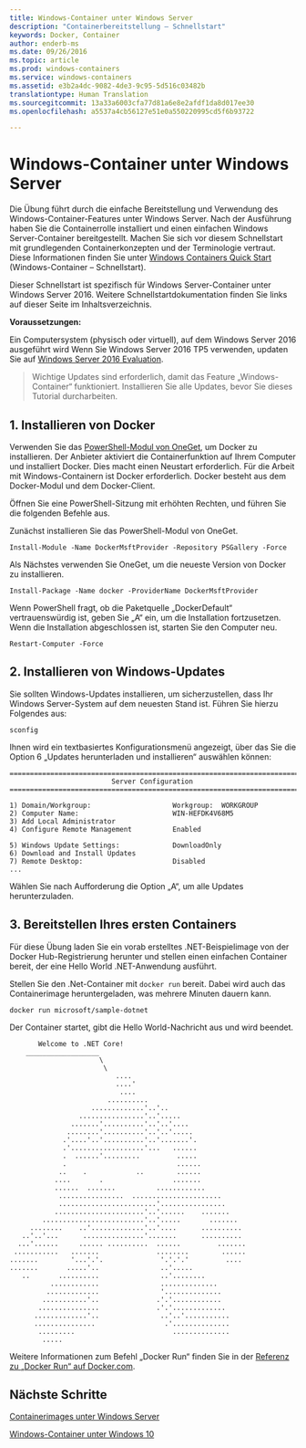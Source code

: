 ```yaml
---
title: Windows-Container unter Windows Server
description: "Containerbereitstellung – Schnellstart"
keywords: Docker, Container
author: enderb-ms
ms.date: 09/26/2016
ms.topic: article
ms.prod: windows-containers
ms.service: windows-containers
ms.assetid: e3b2a4dc-9082-4de3-9c95-5d516c03482b
translationtype: Human Translation
ms.sourcegitcommit: 13a33a6003cfa77d81a6e8e2afdf1da8d017ee30
ms.openlocfilehash: a5537a4cb56127e51e0a550220995cd5f6b93722

---
```


# Windows-Container unter Windows Server

Die Übung führt durch die einfache Bereitstellung und Verwendung des Windows-Container-Features unter Windows Server. Nach der Ausführung haben Sie die Containerrolle installiert und einen einfachen Windows Server-Container bereitgestellt. Machen Sie sich vor diesem Schnellstart mit grundlegenden Containerkonzepten und der Terminologie vertraut. Diese Informationen finden Sie unter [Windows Containers Quick Start](./quick_start.md) (Windows-Container – Schnellstart).

Dieser Schnellstart ist spezifisch für Windows Server-Container unter Windows Server 2016. Weitere Schnellstartdokumentation finden Sie links auf dieser Seite im Inhaltsverzeichnis.

**Voraussetzungen:**

Ein Computersystem (physisch oder virtuell), auf dem Windows Server 2016 ausgeführt wird Wenn Sie Windows Server 2016 TP5 verwenden, updaten Sie auf [Windows Server 2016 Evaluation](https://www.microsoft.com/en-us/evalcenter/evaluate-windows-server-2016 ). 

> Wichtige Updates sind erforderlich, damit das Feature „Windows-Container“ funktioniert. Installieren Sie alle Updates, bevor Sie dieses Tutorial durcharbeiten.

## 1. Installieren von Docker

Verwenden Sie das [PowerShell-Modul von OneGet](https://github.com/oneget/oneget), um Docker zu installieren. Der Anbieter aktiviert die Containerfunktion auf Ihrem Computer und installiert Docker. Dies macht einen Neustart erforderlich. Für die Arbeit mit Windows-Containern ist Docker erforderlich. Docker besteht aus dem Docker-Modul und dem Docker-Client.

Öffnen Sie eine PowerShell-Sitzung mit erhöhten Rechten, und führen Sie die folgenden Befehle aus.

Zunächst installieren Sie das PowerShell-Modul von OneGet.

```none
Install-Module -Name DockerMsftProvider -Repository PSGallery -Force
```

Als Nächstes verwenden Sie OneGet, um die neueste Version von Docker zu installieren.
```none
Install-Package -Name docker -ProviderName DockerMsftProvider
```

Wenn PowerShell fragt, ob die Paketquelle „DockerDefault“ vertrauenswürdig ist, geben Sie „A“ ein, um die Installation fortzusetzen. Wenn die Installation abgeschlossen ist, starten Sie den Computer neu.

```none
Restart-Computer -Force
```

## 2. Installieren von Windows-Updates

Sie sollten Windows-Updates installieren, um sicherzustellen, dass Ihr Windows Server-System auf dem neuesten Stand ist. Führen Sie hierzu Folgendes aus:

```none
sconfig
```

Ihnen wird ein textbasiertes Konfigurationsmenü angezeigt, über das Sie die Option 6 „Updates herunterladen und installieren“ auswählen können:

```none
===============================================================================
                         Server Configuration
===============================================================================

1) Domain/Workgroup:                    Workgroup:  WORKGROUP
2) Computer Name:                       WIN-HEFDK4V68M5
3) Add Local Administrator
4) Configure Remote Management          Enabled

5) Windows Update Settings:             DownloadOnly
6) Download and Install Updates
7) Remote Desktop:                      Disabled
...
```

Wählen Sie nach Aufforderung die Option „A“, um alle Updates herunterzuladen.

## 3. Bereitstellen Ihres ersten Containers

Für diese Übung laden Sie ein vorab erstelltes .NET-Beispielimage von der Docker Hub-Registrierung herunter und stellen einen einfachen Container bereit, der eine Hello World .NET-Anwendung ausführt.  

Stellen Sie den .Net-Container mit `docker run` bereit. Dabei wird auch das Containerimage heruntergeladen, was mehrere Minuten dauern kann.

```none
docker run microsoft/sample-dotnet
```

Der Container startet, gibt die Hello World-Nachricht aus und wird beendet.

```none
       Welcome to .NET Core!
    __________________
                      \
                       \
                          ....
                          ....'
                           ....
                        ..........
                    .............'..'..
                 ................'..'.....
               .......'..........'..'..'....
              ........'..........'..'..'.....
             .'....'..'..........'..'.......'.
             .'..................'...   ......
             .  ......'.........         .....
             .                           ......
            ..    .            ..        ......
           ....       .                 .......
           ......  .......          ............
            ................  ......................
            ........................'................
           ......................'..'......    .......
        .........................'..'.....       .......
     ........    ..'.............'..'....      ..........
   ..'..'...      ...............'.......      ..........
  ...'......     ...... ..........  ......         .......
 ...........   .......              ........        ......
.......        '...'.'.              '.'.'.'         ....
.......       .....'..               ..'.....
   ..       ..........               ..'........
          ............               ..............
         .............               '..............
        ...........'..              .'.'............
       ...............              .'.'.............
      .............'..               ..'..'...........
      ...............                 .'..............
       .........                        ..............
        .....
```

Weitere Informationen zum Befehl „Docker Run“ finden Sie in der [Referenz zu „Docker Run“ auf Docker.com]( https://docs.docker.com/engine/reference/run/).

## Nächste Schritte

[Containerimages unter Windows Server](./quick_start_images.md)

[Windows-Container unter Windows 10](./quick_start_windows_10.md)



<!--HONumber=Nov16_HO1-->


